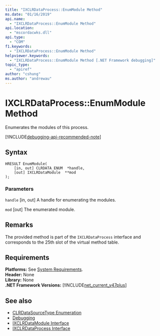 ```yaml
---
title: "IXCLRDataProcess::EnumModule Method"
ms.date: "01/16/2019"
api.name:
  - "IXCLRDataProcess::EnumModule Method"
api.location:
  - "mscordacwks.dll"
api.type:
  - "COM"
f1.keywords:
  - "IXCLRDataProcess::EnumModule Method"
helpviewer.keywords:
  - "IXCLRDataProcess::EnumModule Method [.NET Framework debugging]"
topic_type:
  - "apiref"
author: "cshung"
ms.author: "andrewau"
---
```

# IXCLRDataProcess::EnumModule Method

Enumerates the modules of this process.

[!INCLUDE[debugging-api-recommended-note](../../../../includes/debugging-api-recommended-note.md)]

## Syntax

```
HRESULT EnumModule(
    [in, out] CLRDATA_ENUM  *handle,
    [out] IXCLRDataModule  **mod
);
```

### Parameters

`handle`
[in, out] A handle for enumerating the modules.

`mod`
[out] The enumerated module.

## Remarks

The provided method is part of the `IXCLRDataProcess` interface and corresponds to the 25th slot of the virtual method table.

## Requirements

**Platforms:** See [System Requirements](../../../../docs/framework/get-started/system-requirements.md).  
**Header:** None  
**Library:** None  
**.NET Framework Versions:** [!INCLUDE[net_current_v47plus](../../../../includes/net-current-v47plus.md)]  

## See also

- [CLRDataSourceType Enumeration](../../../../docs/framework/unmanaged-api/debugging/clrdatasourcetype-enumeration.md)
- [Debugging](../../../../docs/framework/unmanaged-api/debugging/index.md)
- [IXCLRDataModule Interface](../../../../docs/framework/unmanaged-api/debugging/ixclrdatamodule-interface.md)
- [IXCLRDataProcess Interface](../../../../docs/framework/unmanaged-api/debugging/ixclrdataprocess-interface.md)
